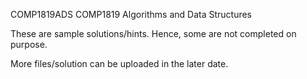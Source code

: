 COMP1819ADS COMP1819 Algorithms and Data Structures

These are sample solutions/hints. Hence, some are not completed on purpose.

More files/solution can be uploaded in the later date.

